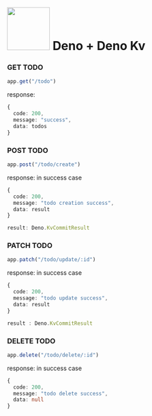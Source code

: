 # <img src="https://github.com/Virtuso1225/Todo-Deno-Server/assets/75214259/7f605320-8cb2-4080-ae16-d3625692b550" widt="100" height="100"> Deno + Deno Kv

### GET TODO
```ts
app.get("/todo")
```
response:
```ts
{
  code: 200,
  message: "success",
  data: todos
}
```

### POST TODO
```ts
app.post("/todo/create")
```

response: in success case
```ts
{
  code: 200,
  message: "todo creation success",
  data: result
}

result: Deno.KvCommitResult
```

### PATCH TODO
```ts
app.patch("/todo/update/:id")
```

response: in success case
```ts
{
  code: 200,
  message: "todo update success",
  data: result
}

result : Deno.KvCommitResult
```

### DELETE TODO
```ts
app.delete("/todo/delete/:id")
```

response: in success case
```ts
{
  code: 200,
  message: "todo delete success",
  data: null
}
```
